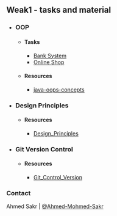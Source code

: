## Weak1 - tasks and material

- ### OOP
    
    - #### Tasks 
        - [Bank System](OOP_Task1)
        - [Online Shop](OOP_Task2)
    - #### Resources
        - [java-oops-concepts](https://www.javatpoint.com/java-oops-concepts)

- ### Design Principles

  - #### Resources

      - [Design_Principles](Design_Principles)


- ### Git Version Control

    - #### Resources

        - [Git_Control_Version](Git_Controle_Version)

### Contact
Ahmed Sakr | [@Ahmed-Mohmed-Sakr](https://github.com/Ahmed-Mohmed-Sakr)
